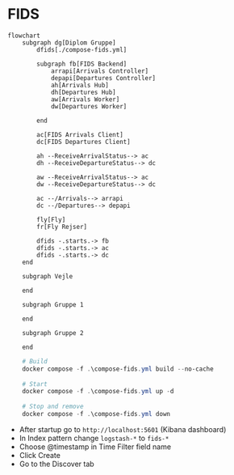 # FIDS

```mermaid
flowchart
    subgraph dg[Diplom Gruppe]
        dfids[./compose-fids.yml]
        
        subgraph fb[FIDS Backend]
            arrapi[Arrivals Controller]
            depapi[Departures Controller]
            ah[Arrivals Hub]
            dh[Departures Hub]
            aw[Arrivals Worker]
            dw[Departures Worker]
            
        end
        
        ac[FIDS Arrivals Client]
        dc[FIDS Departures Client]

        ah --ReceiveArrivalStatus--> ac
        dh --ReceiveDepartureStatus--> dc

        aw --ReceiveArrivalStatus--> ac
        dw --ReceiveDepartureStatus--> dc
        
        ac --/Arrivals--> arrapi
        dc --/Departures--> depapi
        
        fly[Fly]
        fr[Fly Rejser]
        
        dfids -.starts.-> fb
        dfids -.starts.-> ac
        dfids -.starts.-> dc
    end
    
    subgraph Vejle 
        
    end
    
    subgraph Gruppe 1

    end
    
    subgraph Gruppe 2

    end
```

```powershell
    # Build
    docker compose -f .\compose-fids.yml build --no-cache
    
    # Start
    docker compose -f .\compose-fids.yml up -d
    
    # Stop and remove
    docker compose -f .\compose-fids.yml down
```

- After startup go to `http://localhost:5601` (Kibana dashboard)
- In Index pattern change `logstash-*` to `fids-*`
- Choose @timestamp in Time Filter field name
- Click Create
- Go to the Discover tab